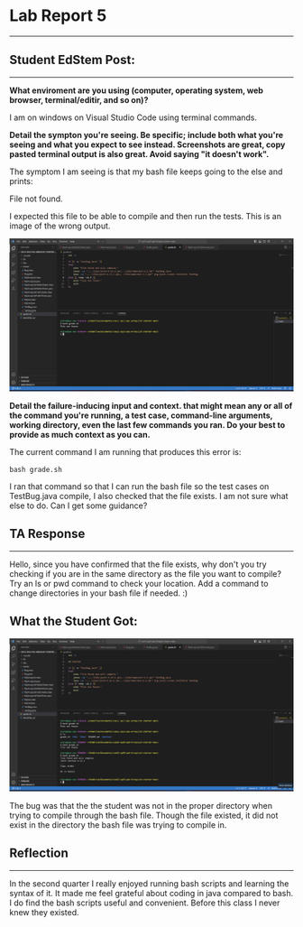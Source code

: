 # Lab Report 5
---

## Student EdStem Post:
---
**What enviroment are you using (computer, operating system, web browser, terminal/editir, and so on)?**

I am on windows on Visual Studio Code using terminal commands.


**Detail the sympton you're seeing. Be specific; include both what you're seeing and what you expect to see instead. Screenshots are great, copy pasted terminal output is also great. Avoid saying 
"it doesn't work".**

The symptom I am seeing is that my bash file keeps going to the else and prints:

File not found.

I expected this file to be able to compile and then run the tests. This is an image of the wrong output.

  
![Image](buggy)
  

**Detail the failure-inducing input and context. that might mean any or all of the command you're running, a test case, command-line arguments, working directory, even the last few commands you ran.
 Do your best to provide as much context as you can.**

The current command I am running that produces this error is:

```
bash grade.sh
```

I ran that command so that I can run the bash file so the test cases on TestBug.java compile, I also checked that the file exists. I am not sure what else to do. Can I get some guidance?

## TA Response
---

Hello, since you have confirmed that the file exists, why don't you try checking if you are in the same directory as the file you want to compile? Try an ls or pwd command to check your location. Add a command to change directories in your bash file if needed. :)

## What the Student Got:

![Image](goodOutput)

The bug was that the the student was not in the proper directory when trying to compile through the bash file. Though the file existed, it did not exist in the directory the bash file was trying to compile in.

## Reflection
---

In the second quarter I really enjoyed running bash scripts and learning the syntax of it. It made me feel grateful about coding in java compared to bash. I do find the bash scripts useful and convenient. Before this class I never knew they existed.
